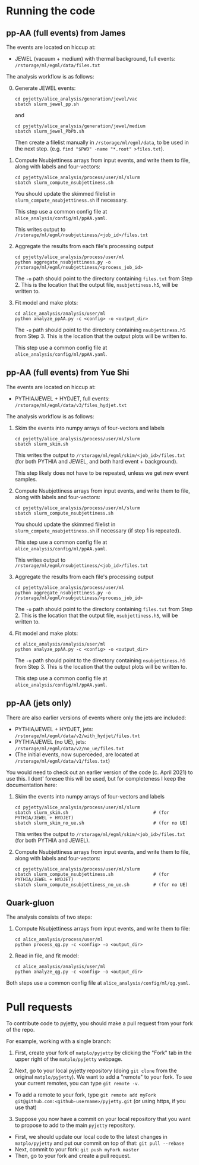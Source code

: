 # Running the code

## pp-AA (full events) from James

The events are located on hiccup at:
- JEWEL (vacuum + medium) with thermal background, full events: `/rstorage/ml/egml/data/files.txt`

The analysis workflow is as follows:

0. Generate JEWEL events: 
   ```
   cd pyjetty/alice_analysis/generation/jewel/vac
   sbatch slurm_jewel_pp.sh
   ```
   and 
   ```
   cd pyjetty/alice_analysis/generation/jewel/medium
   sbatch slurm_jewel_PbPb.sh
   ```
   Then create a filelist manually in `/rstorage/ml/egml/data`, to be used in the next step. (e.g. `find "$PWD" -name "*.root" >files.txt`).
   
1. Compute Nsubjettiness arrays from input events, and write them to file, along with labels and four-vectors: 
   ```
   cd pyjetty/alice_analysis/process/user/ml/slurm
   sbatch slurm_compute_nsubjettiness.sh
   ```
   You should update the skimmed filelist in `slurm_compute_nsubjettiness.sh` if necessary.
   
   This step use a common config file at `alice_analysis/config/ml/ppAA.yaml`.
   
   This writes output to `/rstorage/ml/egml/nsubjettiness/<job_id>/files.txt`

2. Aggregate the results from each file's processing output
   ```
   cd pyjetty/alice_analysis/process/user/ml
   python aggregate_nsubjettiness.py -o /rstorage/ml/egml/nsubjettiness/<process_job_id>
   ```
   The `-o` path should point to the directory containing `files.txt` from Step 2. This is the location that the output file, `nsubjettiness.h5`, will be written to. 
   
3. Fit model and make plots:
   ```
   cd alice_analysis/analysis/user/ml
   python analyze_ppAA.py -c <config> -o <output_dir>
   ```
   The `-o` path should point to the directory containing `nsubjettiness.h5` from Step 3. This is the location that the output plots will be written to. 
   
   This step use a common config file at `alice_analysis/config/ml/ppAA.yaml`.

## pp-AA (full events) from Yue Shi

The events are located on hiccup at:
- PYTHIA/JEWEL + HYDJET, full events: `/rstorage/ml/egml/data/v3/files_hydjet.txt`

The analysis workflow is as follows:

1. Skim the events into numpy arrays of four-vectors and labels
   ```
   cd pyjetty/alice_analysis/process/user/ml/slurm
   sbatch slurm_skim.sh
   ```
   This writes the output to `/rstorage/ml/egml/skim/<job_id>/files.txt` (for both PYTHIA and JEWEL, and both hard event + background).
   
   This step likely does not have to be repeated, unless we get new event samples.

2. Compute Nsubjettiness arrays from input events, and write them to file, along with labels and four-vectors: 
   ```
   cd pyjetty/alice_analysis/process/user/ml/slurm
   sbatch slurm_compute_nsubjettiness.sh
   ```
   You should update the skimmed filelist in `slurm_compute_nsubjettiness.sh` if necessary (if step 1 is repeated).
   
   This step use a common config file at `alice_analysis/config/ml/ppAA.yaml`.
   
   This writes output to `/rstorage/ml/egml/nsubjettiness/<job_id>/files.txt`

3. Aggregate the results from each file's processing output
   ```
   cd pyjetty/alice_analysis/process/user/ml
   python aggregate_nsubjettiness.py -o /rstorage/ml/egml/nsubjettiness/<process_job_id>
   ```
   The `-o` path should point to the directory containing `files.txt` from Step 2. This is the location that the output file, `nsubjettiness.h5`, will be written to. 
   
4. Fit model and make plots:
   ```
   cd alice_analysis/analysis/user/ml
   python analyze_ppAA.py -c <config> -o <output_dir>
   ```
   The `-o` path should point to the directory containing `nsubjettiness.h5` from Step 3. This is the location that the output plots will be written to. 
   
   This step use a common config file at `alice_analysis/config/ml/ppAA.yaml`.
   
## pp-AA (jets only)

There are also earlier versions of events where only the jets are included:
- PYTHIA/JEWEL + HYDJET, jets: `/rstorage/ml/egml/data/v2/with_hydjet/files.txt`
- PYTHIA/JEWEL (no UE), jets: `/rstorage/ml/egml/data/v2/no_ue/files.txt`
- (The initial events, now superceded, are located at `/rstorage/ml/egml/data/v1/files.txt`)

You would need to check out an earlier version of the code (c. April 2021) to use this. I dont' foresee this will be used, but for completeness I keep the documentation here:

1. Skim the events into numpy arrays of four-vectors and labels
   ```
   cd pyjetty/alice_analysis/process/user/ml/slurm
   sbatch slurm_skim.sh                                # (for PYTHIA/JEWEL + HYDJET)
   sbatch slurm_skim_no_ue.sh                          # (for no UE)
   ```
   This writes the output to `/rstorage/ml/egml/skim/<job_id>/files.txt` (for both PYTHIA and JEWEL).

2. Compute Nsubjettiness arrays from input events, and write them to file, along with labels and four-vectors: 
   ```
   cd pyjetty/alice_analysis/process/user/ml/slurm
   sbatch slurm_compute_nsubjettiness.sh               # (for PYTHIA/JEWEL + HYDJET)
   sbatch slurm_compute_nsubjettiness_no_ue.sh         # (for no UE)
   ```
## Quark-gluon

The analysis consists of two steps:
1. Compute Nsubjettiness arrays from input events, and write them to file: 
   ```
   cd alice_analysis/process/user/ml
   python process_qg.py -c <config> -o <output_dir>
   ```
2. Read in file, and fit model:
   ```
   cd alice_analysis/analysis/user/ml
   python analyze_qg.py -c <config> -o <output_dir>
   ```

Both steps use a common config file at `alice_analysis/config/ml/qg.yaml`.

# Pull requests

To contribute code to pyjetty, you should make a pull request from your fork of the repo.

For example, working with a single branch:

1. First, create your fork of `matplo/pyjetty` by clicking the "Fork" tab in the upper right of the `matplo/pyjetty` webpage.

2. Next, go to your local pyjetty repository (doing `git clone` from the original `matplo/pyjetty`). We want to add a "remote" to your fork. To see your current remotes, you can type `git remote -v`. 

- To add a remote to your fork, type `git remote add myFork git@github.com:<github-username>/pyjetty.git` (or using https, if you use that)

3. Suppose you now have a commit on your local repository that you want to propose to add to the main `pyjetty` repository.

- First, we should update our local code to the latest changes in `matplo/pyjetty` and put our commit on top of that: `git pull --rebase`
- Next, commit to your fork: `git push myFork master`
- Then, go to your fork and create a pull request.
